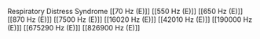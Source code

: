 Respiratory Distress Syndrome
[[70 Hz (E)]]
[[550 Hz (E)]]
[[650 Hz (E)]]
[[870 Hz (E)]]
[[7500 Hz (E)]]
[[16020 Hz (E)]]
[[42010 Hz (E)]]
[[190000 Hz (E)]]
[[675290 Hz (E)]]
[[826900 Hz (E)]]
